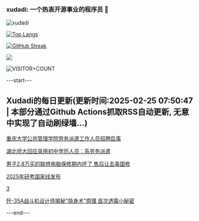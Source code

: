 ### xudadi: 一个热衷开源事业的程序员 👋

![xudadi](https://github-readme-stats-git-masterorgs-github-readme-stats-team.vercel.app/api?username=xudadi)

[![Top Langs](https://github-readme-stats.vercel.app/api/top-langs/?username=xudadi)](https://github.com/anuraghazra/github-readme-stats)

[![GitHub Streak](https://streak-stats.demolab.com?user=xudadi&locale=zh_Hans)](https://git.io/streak-stats)

![](https://raw.githubusercontent.com/xudadi/xudadi/main/assets/github-contribution-grid-snake.svg)

![VISITOR+COUNT](https://komarev.com/ghpvc/?username=xudadi&label=VISITOR+COUNT)


---start---

## Xudadi的每日更新(更新时间:2025-02-25 07:50:47 | 本部分通过Github Actions抓取RSS自动更新, 无意中实现了自动刷绿墙...)

[重庆大学公共管理学院劳务派遣工作人员招聘启事](https://www.gongkaoleida.com/article/2299038)

[湖北师大回应录用初中学历人员：系劳务派遣](https://m.163.com/news/article/JP69OF9V0001899O.html)

[男子2.8万买的联想电脑保修期内坏了 售后让去美国修](https://m.163.com/news/article/JP666S600530WJTO.html)

[2025年研考国家线发布](https://m.163.com/news/article/JP645C550001899O.html)

[3](https://m.163.com/touch/news/sub/domestic)

[歼-35A战斗机设计师揭秘"隐身术"原理 首次透露小秘密](https://m.163.com/news/article/JP62OVUK055040N3.html)

---end---
